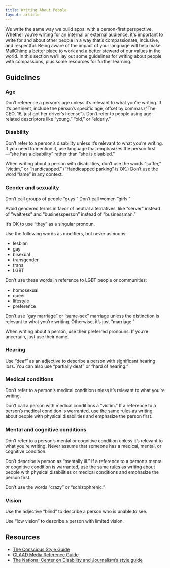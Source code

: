 ```yaml
---
title: Writing About People
layout: article
---
```


We write the same way we build apps: with a person-first perspective. Whether you’re writing for an internal or external audience, it's important to write for and about other people in a way that’s compassionate, inclusive, and respectful. Being aware of the impact of your language will help make MailChimp a better place to work and a better steward of our values in the world. In this section we'll lay out some guidelines for writing about people with compassions, plus some resources for further learning. 

## Guidelines

### Age

Don’t reference a person’s age unless it’s relevant to what you’re writing. If it’s pertinent, include the person’s specific age, offset by commas (“The CEO, 16, just got her driver’s license”). Don’t refer to people using age-related descriptors like “young,” “old,” or “elderly.”

### Disability

Don’t refer to a person’s disability unless it’s relevant to what you’re writing. If you need to mention it, use language that emphasizes the person first—”she has a disability” rather than “she is disabled.”

When writing about a person with disabilities, don’t use the words “suffer,” “victim,” or “handicapped.” (“Handicapped parking” is OK.) Don’t use the word “lame” in any context.

### Gender and sexuality

Don’t call groups of people “guys.” Don’t call women “girls.”

Avoid gendered terms in favor of neutral alternatives, like “server” instead of “waitress” and “businessperson” instead of “businessman.”

It’s OK to use “they” as a singular pronoun.

Use the following words as modifiers, but never as nouns:

- lesbian
- gay
- bisexual
- transgender
- trans
- LGBT

Don’t use these words in reference to LGBT people or communities:

- homosexual
- queer
- lifestyle
- preference

Don’t use “gay marriage” or “same-sex” marriage unless the distinction is relevant to what you’re writing. Otherwise, it’s just “marriage.”

When writing about a person, use their preferred pronouns. If you’re uncertain, just use their name.

### Hearing

Use “deaf” as an adjective to describe a person with significant hearing loss. You can also use “partially deaf” or “hard of hearing.”

### Medical conditions

Don’t refer to a person’s medical condition unless it’s relevant to what you’re writing.

Don’t call a person with medical conditions a “victim.” If a reference to a person’s medical condition is warranted, use the same rules as writing about people with physical disabilities and emphasize the person first.

### Mental and cognitive conditions

Don’t refer to a person’s mental or cognitive condition unless it’s relevant to what you’re writing. Never assume that someone has a medical, mental, or cognitive condition.

Don’t describe a person as “mentally ill.” If a reference to a person’s mental or cognitive condition is warranted, use the same rules as writing about people with physical disabilities or medical conditions and emphasize the person first.

Don’t use the words “crazy” or “schizophrenic.”

### Vision

Use the adjective “blind” to describe a person who is unable to see.

Use “low vision” to describe a person with limited vision.

## Resources

* [The Conscious Style Guide](http://consciousstyleguide.com/)
* [GLAAD Media Reference Guide](http://www.glaad.org/reference)
* [The National Center on Disability and Journalism’s style guide](http://ncdj.org/style-guide/)
